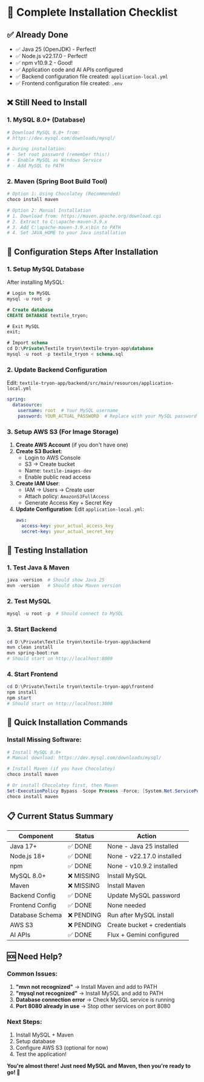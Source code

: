 # 🚀 Complete Installation Checklist

## ✅ **Already Done**
- ✅ Java 25 (OpenJDK) - Perfect!
- ✅ Node.js v22.17.0 - Perfect!
- ✅ npm v10.9.2 - Good!
- ✅ Application code and AI APIs configured
- ✅ Backend configuration file created: `application-local.yml`
- ✅ Frontend configuration file created: `.env`

## ❌ **Still Need to Install**

### 1. **MySQL 8.0+** (Database)
```powershell
# Download MySQL 8.0+ from:
# https://dev.mysql.com/downloads/mysql/

# During installation:
# - Set root password (remember this!)
# - Enable MySQL as Windows Service
# - Add MySQL to PATH
```

### 2. **Maven** (Spring Boot Build Tool)
```powershell
# Option 1: Using Chocolatey (Recommended)
choco install maven

# Option 2: Manual Installation
# 1. Download from: https://maven.apache.org/download.cgi
# 2. Extract to C:\apache-maven-3.9.x
# 3. Add C:\apache-maven-3.9.x\bin to PATH
# 4. Set JAVA_HOME to your Java installation
```

## 🔧 **Configuration Steps After Installation**

### 1. **Setup MySQL Database**
After installing MySQL:
```sql
# Login to MySQL
mysql -u root -p

# Create database
CREATE DATABASE textile_tryon;

# Exit MySQL
exit;

# Import schema
cd D:\Private\Textile tryon\textile-tryon-app\database
mysql -u root -p textile_tryon < schema.sql
```

### 2. **Update Backend Configuration**
Edit: `textile-tryon-app/backend/src/main/resources/application-local.yml`
```yaml
spring:
  datasource:
    username: root  # Your MySQL username
    password: YOUR_ACTUAL_PASSWORD  # Replace with your MySQL password
```

### 3. **Setup AWS S3** (For Image Storage)
1. **Create AWS Account** (if you don't have one)
2. **Create S3 Bucket**:
   - Login to AWS Console
   - S3 → Create bucket
   - Name: `textile-images-dev`
   - Enable public read access
3. **Create IAM User**:
   - IAM → Users → Create user
   - Attach policy: `AmazonS3FullAccess`
   - Generate Access Key + Secret Key
4. **Update Configuration**:
   Edit `application-local.yml`:
   ```yaml
   aws:
     access-key: your_actual_access_key
     secret-key: your_actual_secret_key
   ```

## 🚀 **Testing Installation**

### 1. **Test Java & Maven**
```powershell
java -version  # Should show Java 25
mvn -version   # Should show Maven version
```

### 2. **Test MySQL**
```powershell
mysql -u root -p  # Should connect to MySQL
```

### 3. **Start Backend**
```powershell
cd D:\Private\Textile tryon\textile-tryon-app\backend
mvn clean install
mvn spring-boot:run
# Should start on http://localhost:8080
```

### 4. **Start Frontend**
```powershell
cd D:\Private\Textile tryon\textile-tryon-app\frontend
npm install
npm start
# Should start on http://localhost:3000
```

## 🎯 **Quick Installation Commands**

### Install Missing Software:
```powershell
# Install MySQL 8.0+
# Manual download: https://dev.mysql.com/downloads/mysql/

# Install Maven (if you have Chocolatey)
choco install maven

# Or install Chocolatey first, then Maven
Set-ExecutionPolicy Bypass -Scope Process -Force; [System.Net.ServicePointManager]::SecurityProtocol = [System.Net.ServicePointManager]::SecurityProtocol -bor 3072; iex ((New-Object System.Net.WebClient).DownloadString('https://community.chocolatey.org/install.ps1'))
choco install maven
```

## 📋 **Current Status Summary**

| Component | Status | Action |
|-----------|--------|--------|
| Java 17+ | ✅ DONE | None - Java 25 installed |
| Node.js 18+ | ✅ DONE | None - v22.17.0 installed |
| npm | ✅ DONE | None - v10.9.2 installed |
| MySQL 8.0+ | ❌ MISSING | Install MySQL |
| Maven | ❌ MISSING | Install Maven |
| Backend Config | ✅ DONE | Update MySQL password |
| Frontend Config | ✅ DONE | None needed |
| Database Schema | ❌ PENDING | Run after MySQL install |
| AWS S3 | ❌ PENDING | Create bucket + credentials |
| AI APIs | ✅ DONE | Flux + Gemini configured |

## 🆘 **Need Help?**

### Common Issues:
1. **"mvn not recognized"** → Install Maven and add to PATH
2. **"mysql not recognized"** → Install MySQL and add to PATH  
3. **Database connection error** → Check MySQL service is running
4. **Port 8080 already in use** → Stop other services on port 8080

### Next Steps:
1. Install MySQL + Maven
2. Setup database
3. Configure AWS S3 (optional for now)
4. Test the application!

**You're almost there! Just need MySQL and Maven, then you're ready to go! 🎉**

